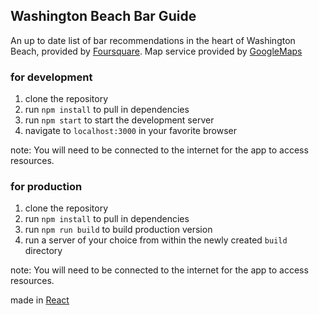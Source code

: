 ## Washington Beach Bar Guide

An up to date list of bar recommendations in the heart of Washington Beach,
provided by [Foursquare](https://www.foursquare.com). Map service provided by [GoogleMaps](https://www.google.com/maps)

### for development

1. clone the repository
2. run ```npm install``` to pull in dependencies
3. run ```npm start``` to start the development server
4. navigate to ```localhost:3000``` in your favorite browser

note: You will need to be connected to the internet for the app to access resources.

### for production

1. clone the repository
2. run ```npm install``` to pull in dependencies
3. run ```npm run build``` to build production version
4. run a server of your choice from within the newly created ```build``` directory

note: You will need to be connected to the internet for the app to access resources.

made in [React](https://reactjs.org)